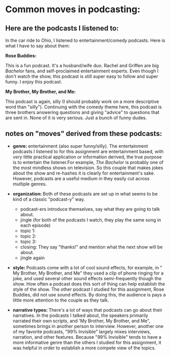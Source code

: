# Common moves in podcasting: 


## Here are the podcasts I listened to:

In the car ride to Ohio, I listened to entertainment/comedy podcasts. Here is what I have to say about them:  

<b> Rose Buddies: </b>

This is a fun podcast. It's a husband/wife duo. Rachel and Griffen are big <i> Bachelor </i> fans, and self-proclaimed entertainment experts. Even though I don't watch the show, this podcast is still super easy to follow and super funny. I enjoy this podcast.

<b> My Brother, My Brother, and Me: </b>

This podcast is again, silly (I should probably work on a more descriptive word than "silly"). Continuing with the comedy theme here, this podcast is three brothers answering questions and giving "advice" to questions that are sent in. None of it is very serious. Just a bunch of funny dudes.


## notes on "moves" derived from these podcasts:

- <b> genre: </b> entertainment (also super funny/silly). The entertainment podcasts I listened to for this assignment are entertainment based, with <i> very </i> little practical application or information derived, the true purpose is to entertain the listener.For example, <i> The Bachelor </i> is probably one of the most mindless shows on television. So this couple that makes jokes about the show and re-hashes it is clearly for entertainment's sake. However, podcasts are a useful medium in they easily cut across multiple genres.

- <b> organization: </b> Both of these podcasts are set up in what seems to be kind of a classic "podcast-y" way.

  - podcast-ers introduce themselves, say what they are going to talk about.
  - jingle (for both of the podcasts I watch, they play the same song in each episode)
  - topic 1:
  - topic 2:
  - topic 3:
  - closing: They say "thanks!" and mention what the next show will be about.
  - jingle again


- <b> style: </b> Podcasts come with a lot of cool sound effects, for example, in " My Brother, My Brother, and Me" they used a clip of phone ringing for a joke, and used several other sound effects semi-frequently though the show. How often a podcast does this sort of thing can help establish the style of the show. The other podcast I studied for this assignment, Rose Buddies, did not use sound effects. By doing this, the audience is pays a little more attention to the couple as they talk.

- <b> narrative types: </b> There's a lot of ways that podcasts can go about their narratives. In the podcasts I talked about, the speakers primarily narrated their own scripts, and 'My Brother, My Brother, and Me", sometimes brings in another person to interview. However, another one of my favorite podcasts, "99% Invisible" largely mixes interviews, narration, and other features. Because "99% Invisible" tends to have a more informative genre than the others I studied for this assignment, it was helpful in order to establish a more compete view of the topics.
